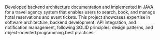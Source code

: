 Developed backend architecture documentation and implemented in JAVA for a travel agency system that enables users to search, book, and manage hotel reservations and event tickets. This project showcases expertise in software architecture, backend development, API integration, and notification management, following SOLID principles, design patterns, and object-oriented programming best practices.
